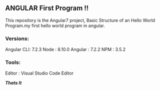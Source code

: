 ## ****ANGULAR  First Program**** !!


 This repository is the Angular7 project, Basic Structure of an Hello World Program.my first hello world program in angular.

### Versions:

   Angular CLI: 7.2.3
   Node       : 8.10.0
   Angular    : 7.2.2
   NPM        : 3.5.2
   
### Tools:  
   Editor     : Visual Studio Code Editor

 

***Thats It***
